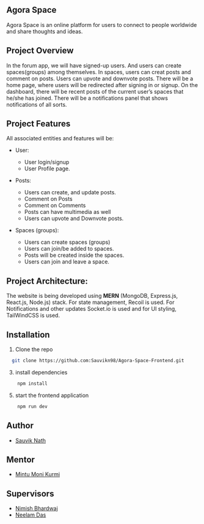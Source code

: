 ## Agora Space

Agora Space is an online platform for users to connect to people worldwide and share thoughts and ideas.  

## Project Overview

In the forum app, we will have signed-up users. And users can create spaces(groups) among themselves. In spaces, users can creat posts and comment on posts. Users can upvote and downvote posts. There will be a home page, where users will be redirected after signing in or signup. On the dashboard, there will be recent posts of the current user’s spaces that he/she has joined. There will be a notifications panel that shows notifications of all sorts.


## Project Features

All associated entities and features will be:

- User:
    - User login/signup
    - User Profile page.

- Posts:
    - Users can create, and update posts.
    - Comment on Posts 
    - Comment on Comments
    - Posts can have multimedia as well 
    - Users can upvote and Downvote posts.
    
- Spaces (groups):
    - Users can create spaces (groups)
    - Users can join/be added to spaces.
    - Posts will be created inside the spaces.
    - Users can join and leave a space.

## Project Architecture:
The website is being developed using **MERN** (MongoDB, Express.js, React.js, Node.js) stack. For state management, Recoil is used. For Notifications and other updates Socket.io is used and for UI styling, TailWindCSS is used.

## Installation

1. Clone the repo 
```bash
  git clone https://github.com:Sauvikn98/Agora-Space-Frontend.git
```
3. install dependencies
```bash 
    npm install
```
5. start the frontend application
```bash
    npm run dev
```


## Author

- [Sauvik Nath](https://github.com/Sauvikn98)

## Mentor

- [Mintu Moni Kurmi](https://github.com/mintukurmiTV)

## Supervisors

- [Nimish Bhardwaj]()
- [Neelam Das]()
